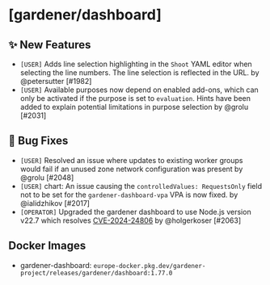 # [gardener/dashboard]

## ✨ New Features

- `[USER]` Adds line selection highlighting in the `Shoot` YAML editor when selecting the line numbers. The line selection is reflected in the URL. by @petersutter [#1982]
- `[USER]` Available purposes now depend on enabled add-ons, which can only be activated if the purpose is set to `evaluation`. Hints have been added to explain potential limitations in purpose selection by @grolu [#2031]
## 🐛 Bug Fixes

- `[USER]` Resolved an issue where updates to existing worker groups would fail if an unused zone network configuration was present by @grolu [#2048]
- `[USER]` chart: An issue causing the `controlledValues: RequestsOnly` field not to be set for the `gardener-dashboard-vpa` VPA is now fixed. by @ialidzhikov [#2017]
- `[OPERATOR]` Upgraded the gardener dashboard to use Node.js version v22.7 which resolves  [CVE-2024-24806](https://nvd.nist.gov/vuln/detail/CVE-2024-24806) by @holgerkoser [#2063]

## Docker Images
- gardener-dashboard: `europe-docker.pkg.dev/gardener-project/releases/gardener/dashboard:1.77.0`
